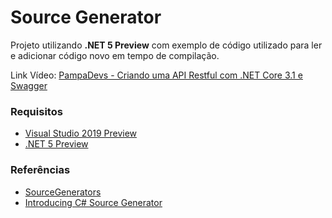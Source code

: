 # Source Generator

Projeto utilizando **.NET 5 Preview** com exemplo de código utilizado para ler e adicionar código novo em tempo de compilação.

Link Vídeo: [PampaDevs - Criando uma API Restful com .NET Core 3.1 e Swagger](https://www.youtube.com/watch?v=E80r_14Gk3I)

### Requisitos
* [Visual Studio 2019 Preview]( https://visualstudio.microsoft.com/pt-br/vs/preview/)
* [.NET 5 Preview]( https://dotnet.microsoft.com/download/dotnet/5.0)

### Referências
* [SourceGenerators](https://github.com/dotnet/roslyn-sdk/tree/master/samples/CSharp/SourceGenerators)
* [Introducing C# Source Generator](https://devblogs.microsoft.com/dotnet/introducing-c-source-generators/)
